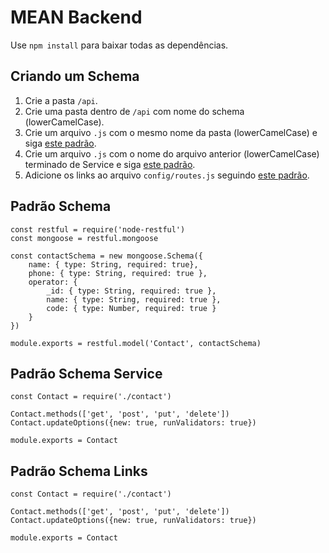 # MEAN Backend

Use `npm install` para baixar todas as dependências.


## Criando um Schema
1. Crie a pasta `/api`.
2. Crie uma pasta dentro de `/api` com nome do schema (lowerCamelCase).
3. Crie um arquivo `.js` com o mesmo nome da pasta (lowerCamelCase) e siga [este padrão](#padrão-schema).
4. Crie um arquivo `.js` com o nome do arquivo anterior (lowerCamelCase) terminado de Service e siga [este padrão](#padrão-schema-service).
5. Adicione os links ao arquivo `config/routes.js` seguindo [este padrão](#padrão-schema-links).

## Padrão Schema
```
const restful = require('node-restful')
const mongoose = restful.mongoose

const contactSchema = new mongoose.Schema({
    name: { type: String, required: true},
    phone: { type: String, required: true },
    operator: {
        _id: { type: String, required: true },
        name: { type: String, required: true },
        code: { type: Number, required: true }
    }
})

module.exports = restful.model('Contact', contactSchema)
```

## Padrão Schema Service
```
const Contact = require('./contact')

Contact.methods(['get', 'post', 'put', 'delete'])
Contact.updateOptions({new: true, runValidators: true})

module.exports = Contact
```

## Padrão Schema Links
```
const Contact = require('./contact')

Contact.methods(['get', 'post', 'put', 'delete'])
Contact.updateOptions({new: true, runValidators: true})

module.exports = Contact
```